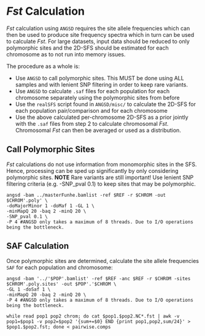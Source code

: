 # *Fst* Calculation
*Fst* calculation using `ANGSD` requires the site allele frequencies which can then be used to produce site frequency spectra which in turn can be used to calculate *Fst*. For large datasets, input data should be reduced to only polymorphic sites and the 2D-SFS should be estimated for each chromosome as to not run into memory issues.

The procedure as a whole is:
* Use `ANGSD` to call polymorphic sites. This MUST be done using ALL samples and with lenient SNP filtering in order to keep rare variants.
* Use `ANGSD` to calculate `.saf` files for each population for each chromosome separately using the polymorphic sites from before
* Use the `realSFS` script found in `ANGSD/misc/` to calculate the 2D-SFS for each population pair/comparison and for each chromosome
* Use the above calculated per-chromosome 2D-SFS as a prior jointly with the `.saf` files from step 2 to calculate chromosomal *Fst*. Chromosomal *Fst* can then be averaged or used as a distribution.

## Call Polymorphic Sites
*Fst* calculations do not use information from monomorphic sites in the SFS. Hence, processing can be sped up significantly by only considering polymorphic sites. **NOTE** Rare variants are still important! Use lenient SNP filtering criteria (e.g. -SNP_pval 0.1) to keep sites that may be polymorphic.
```
angsd -bam ../masterFunhe.bamlist -ref $REF -r $CHROM -out $CHROM'.poly' \
-doMajorMinor 1 -doMaf 1 -GL 1 \
-minMapQ 20 -baq 2 -minQ 20 \
-SNP_pval 0.1 \
-P 4 #ANGSD only takes a maximum of 8 threads. Due to I/O operations being the bottleneck.
```
## SAF Calculation
Once polymorphic sites are determined, calculate the site allele frequencies `SAF` for each population and chromosome:
```
angsd -bam '../'$POP'.bamlist' -ref $REF -anc $REF -r $CHROM -sites $CHROM'.poly.sites' -out $POP'.'$CHROM \
-GL 1 -doSaf 1 \
-minMapQ 20 -baq 2 -minQ 20 \
-P 4 #ANGSD only takes a maximum of 8 threads. Due to I/O operations being the bottleneck.
```


```
while read pop1 pop2 chrom; do cat $pop1.$pop2.NC*.fst | awk -v pop1=$pop1 -v pop2=$pop2 '{sum+=$0} END {print pop1,pop2,sum/24}' > $pop1.$pop2.fst; done < pairwise.comps
```
